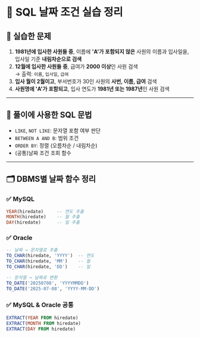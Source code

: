 # 📘 SQL 날짜 조건 실습 정리

## 🧠 실습한 문제

1. **1981년에 입사한 사원들 중**, 이름에 **'A'가 포함되지 않은** 사원의 이름과 입사일을, 입사일 기준 **내림차순으로 검색**
2. **12월에 입사한 사원들 중**, 급여가 **2000 이상**인 사원 검색  
   → 출력: `이름`, `입사일`, `급여`
3. **입사 월이 2월이고**, 부서번호가 30인 사원의 **사번, 이름, 급여** 검색
4. **사원명에 'A'가 포함되고**, 입사 연도가 **1981년 또는 1987년**인 사원 검색

---

## 🔧 풀이에 사용한 SQL 문법

- `LIKE`, `NOT LIKE`: 문자열 포함 여부 판단
- `BETWEEN A AND B`: 범위 조건
- `ORDER BY`: 정렬 (오름차순 / 내림차순)
- (공통)날짜 조건 조회 함수

---

## 🗂️ DBMS별 날짜 함수 정리

### ✅ MySQL
```sql
YEAR(hiredate)     -- 연도 추출
MONTH(hiredate)    -- 월 추출
DAY(hiredate)      -- 일 추출
```

### ✅ Oracle
```sql
-- 날짜 → 문자열로 추출
TO_CHAR(hiredate, 'YYYY')  -- 연도
TO_CHAR(hiredate, 'MM')    -- 월
TO_CHAR(hiredate, 'DD')    -- 일

-- 문자열 → 날짜로 변환
TO_DATE('20250708', 'YYYYMMDD')
TO_DATE('2025-07-08', 'YYYY-MM-DD')
```

### ✅ MySQL & Oracle 공통
```sql
EXTRACT(YEAR FROM hiredate)
EXTRACT(MONTH FROM hiredate)
EXTRACT(DAY FROM hiredate)
```
